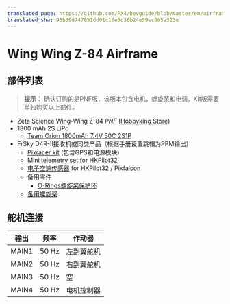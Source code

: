 ```yaml
---
translated_page: https://github.com/PX4/Devguide/blob/master/en/airframes_plane/wing_z_84.md
translated_sha: 95b39d747851dd01c1fe5d36b24e59ec865e323e
---
```


# Wing Wing Z-84 Airframe

## 部件列表

> **提示：** 确认订购的是PNF版，该版本包含电机，螺旋桨和电调。Kit版需要单独购买以上部件。


- Zeta Science Wing-Wing Z-84 *PNF* ([Hobbyking Store](http://hobbyking.com/hobbyking/store/RC_PRODUCT_SEARCH.asp?strSearch=z-84))
- 1800 mAh 2S LiPo
  - [Team Orion 1800mAh 7.4V 50C 2S1P](https://www.brack.ch/team-orion-1800mah-7-4v-50c-315318)
- FrSky D4R-II接收机或同类产品（根据手册设置跳帽为PPM输出）
  - [Pixracer kit](../5_Autopilot-Hardware/pixracer.md) (包含GPS和电源模块)
  - [Mini telemetry set](../5_Autopilot-Hardware/pixfalcon.md) for HKPilot32
  - [电子空速传感器](../5_Autopilot-Hardware/pixfalcon.md) for HKPilot32 / Pixfalcon
  - 备用零件
    - [O-Rings螺旋桨保护环](http://www.hobbyking.com/hobbyking/store/__27339__Wing_Wing_Z_84_O_Ring_10pcs_.html)
  - [备用螺旋桨](http://www.hobbyking.com/hobbyking/store/__27453__GWS_EP_Propeller_DD_5043_125x110mm_orange_6pcs_set_.html)

## 舵机连接

| 输出    | 频率    | 作动器   |
| ----- | ----- | ----- |
| MAIN1 | 50 Hz | 左副翼舵机 |
| MAIN2 | 50 Hz | 右副翼舵机 |
| MAIN3 | 50 Hz | 空     |
| MAIN4 | 50 Hz | 电机控制器 |